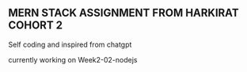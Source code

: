## MERN STACK ASSIGNMENT FROM HARKIRAT COHORT 2

Self coding and inspired from chatgpt

currently working on Week2-02-nodejs 